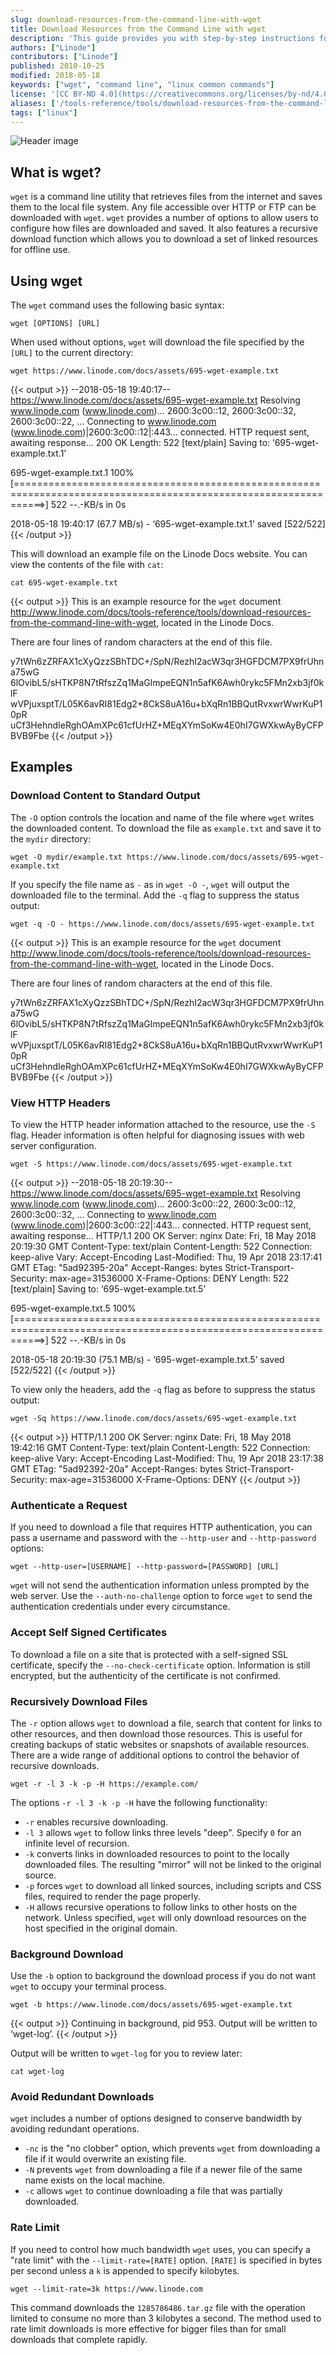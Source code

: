 ```yaml
---
slug: download-resources-from-the-command-line-with-wget
title: Download Resources from the Command Line with wget
description: 'This guide provides you with step-by-step instructions for using the wget command to download files from the Internet or your network via the command line interface.'
authors: ["Linode"]
contributors: ["Linode"]
published: 2010-10-25
modified: 2018-05-18
keywords: ["wget", "command line", "linux common commands"]
license: '[CC BY-ND 4.0](https://creativecommons.org/licenses/by-nd/4.0)'
aliases: ['/tools-reference/tools/download-resources-from-the-command-line-with-wget/','/linux-tools/common-commands/wget/']
tags: ["linux"]
---
```


![Header image](Download_Resources_from_the_Command_Line_with_wget_smg.jpg "Download Resources from the Command Line with wget")

## What is wget?

`wget` is a command line utility that retrieves files from the internet and saves them to the local file system. Any file accessible over HTTP or FTP can be downloaded with `wget`. `wget` provides a number of options to allow users to configure how files are downloaded and saved. It also features a recursive download function which allows you to download a set of linked resources for offline use.

## Using wget

The `wget` command uses the following basic syntax:

    wget [OPTIONS] [URL]

When used without options, `wget` will download the file specified by the `[URL]` to the current directory:

    wget https://www.linode.com/docs/assets/695-wget-example.txt

{{< output >}}
--2018-05-18 19:40:17--  https://www.linode.com/docs/assets/695-wget-example.txt
Resolving www.linode.com (www.linode.com)... 2600:3c00::12, 2600:3c00::32, 2600:3c00::22, ...
Connecting to www.linode.com (www.linode.com)|2600:3c00::12|:443... connected.
HTTP request sent, awaiting response... 200 OK
Length: 522 [text/plain]
Saving to: ‘695-wget-example.txt.1’

695-wget-example.txt.1                              100%[=================================================================================================================>]     522  --.-KB/s    in 0s

2018-05-18 19:40:17 (67.7 MB/s) - ‘695-wget-example.txt.1’ saved [522/522]
{{< /output >}}

This will download an example file on the Linode Docs website. You can view the contents of the file with `cat`:

    cat 695-wget-example.txt

{{< output >}}
This is an example resource for the `wget` document
<http://www.linode.com/docs/tools-reference/tools/download-resources-from-the-command-line-with-wget>, located
in the Linode Docs.

There are four lines of random characters at the end of this file.

y7tWn6zZRFAX1cXyQzzSBhTDC+/SpN/RezhI2acW3qr3HGFDCM7PX9frUhna75wG
6lOvibL5/sHTKP8N7tRfszZq1MaGlmpeEQN1n5afK6Awh0rykc5FMn2xb3jf0klF
wVPjuxsptT/L05K6avRI81Edg2+8CkS8uA16u+bXqRn1BBQutRvxwrWwrKuP10pR
uCf3HehndIeRghOAmXPc61cfUrHZ+MEqXYmSoKw4E0hI7GWXkwAyByCFPBVB9Fbe
{{< /output >}}

## Examples

### Download Content to Standard Output

The `-O` option controls the location and name of the file where `wget` writes the downloaded content. To download the file as `example.txt` and save it to the `mydir` directory:

    wget -O mydir/example.txt https://www.linode.com/docs/assets/695-wget-example.txt

If you specify the file name as `-` as in `wget -O -`, `wget` will output the downloaded file to the terminal. Add the `-q` flag to suppress the status output:

    wget -q -O - https://www.linode.com/docs/assets/695-wget-example.txt

{{< output >}}
This is an example resource for the `wget` document
<http://www.linode.com/docs/tools-reference/tools/download-resources-from-the-command-line-with-wget>, located
in the Linode Docs.

There are four lines of random characters at the end of this file.

y7tWn6zZRFAX1cXyQzzSBhTDC+/SpN/RezhI2acW3qr3HGFDCM7PX9frUhna75wG
6lOvibL5/sHTKP8N7tRfszZq1MaGlmpeEQN1n5afK6Awh0rykc5FMn2xb3jf0klF
wVPjuxsptT/L05K6avRI81Edg2+8CkS8uA16u+bXqRn1BBQutRvxwrWwrKuP10pR
uCf3HehndIeRghOAmXPc61cfUrHZ+MEqXYmSoKw4E0hI7GWXkwAyByCFPBVB9Fbe
{{< /output >}}

### View HTTP Headers

To view the HTTP header information attached to the resource, use the `-S` flag. Header information is often helpful for diagnosing issues with web server configuration.

    wget -S https://www.linode.com/docs/assets/695-wget-example.txt

{{< output >}}
--2018-05-18 20:19:30--  https://www.linode.com/docs/assets/695-wget-example.txt
Resolving www.linode.com (www.linode.com)... 2600:3c00::22, 2600:3c00::12, 2600:3c00::32, ...
Connecting to www.linode.com (www.linode.com)|2600:3c00::22|:443... connected.
HTTP request sent, awaiting response...
  HTTP/1.1 200 OK
  Server: nginx
  Date: Fri, 18 May 2018 20:19:30 GMT
  Content-Type: text/plain
  Content-Length: 522
  Connection: keep-alive
  Vary: Accept-Encoding
  Last-Modified: Thu, 19 Apr 2018 23:17:41 GMT
  ETag: "5ad92395-20a"
  Accept-Ranges: bytes
  Strict-Transport-Security: max-age=31536000
  X-Frame-Options: DENY
Length: 522 [text/plain]
Saving to: ‘695-wget-example.txt.5’

695-wget-example.txt.5                              100%[=================================================================================================================>]     522  --.-KB/s    in 0s

2018-05-18 20:19:30 (75.1 MB/s) - ‘695-wget-example.txt.5’ saved [522/522]
{{< /output >}}

To view only the headers, add the `-q` flag as before to suppress the status output:

    wget -Sq https://www.linode.com/docs/assets/695-wget-example.txt

{{< output >}}
HTTP/1.1 200 OK
Server: nginx
Date: Fri, 18 May 2018 19:42:16 GMT
Content-Type: text/plain
Content-Length: 522
Connection: keep-alive
Vary: Accept-Encoding
Last-Modified: Thu, 19 Apr 2018 23:17:38 GMT
ETag: "5ad92392-20a"
Accept-Ranges: bytes
Strict-Transport-Security: max-age=31536000
X-Frame-Options: DENY
{{< /output >}}

### Authenticate a Request

If you need to download a file that requires HTTP authentication, you can pass a username and password with the `--http-user` and `--http-password` options:

    wget --http-user=[USERNAME] --http-password=[PASSWORD] [URL]

`wget` will not send the authentication information unless prompted by the web server. Use the `--auth-no-challenge` option to force `wget` to send the authentication credentials under every circumstance.

### Accept Self Signed Certificates

To download a file on a site that is protected with a self-signed SSL certificate, specify the `--no-check-certificate` option.
Information is still encrypted, but the authenticity of the certificate is not confirmed.

### Recursively Download Files

The `-r` option allows `wget` to download a file, search that content for links to other resources, and then download those resources. This is useful for creating backups of static websites or snapshots of available resources. There are a wide range of additional options to control the behavior of recursive downloads.

    wget -r -l 3 -k -p -H https://example.com/

The options `-r -l 3 -k -p -H` have the following functionality:

-   `-r` enables recursive downloading.
-   `-l 3` allows `wget` to follow links three levels "deep". Specify `0` for an infinite level of recursion.
-   `-k` converts links in downloaded resources to point to the locally downloaded files. The resulting "mirror" will not be linked to the original source.
-   `-p` forces `wget` to download all linked sources, including scripts and CSS files, required to render the page properly.
-   `-H` allows recursive operations to follow links to other hosts on the network. Unless specified, `wget` will only download resources on the host specified in the original domain.

### Background Download

Use the `-b` option to background the download process if you do not want `wget` to occupy your terminal process.

    wget -b https://www.linode.com/docs/assets/695-wget-example.txt

{{< output >}}
Continuing in background, pid 953.
Output will be written to ‘wget-log’.
{{< /output >}}

Output will be written to `wget-log` for you to review later:

    cat wget-log

### Avoid Redundant Downloads

`wget` includes a number of options designed to conserve bandwidth by avoiding redundant operations.

-   `-nc` is the "no clobber" option, which prevents `wget` from downloading a file if it would overwrite an existing file.
-   `-N` prevents `wget` from downloading a file if a newer file of the same name exists on the local machine.
-   `-c` allows `wget` to continue downloading a file that was partially downloaded.

### Rate Limit

If you need to control how much bandwidth `wget` uses, you can specify a "rate limit" with the `--limit-rate=[RATE]` option. `[RATE]` is specified in bytes per second unless a `k` is appended to specify kilobytes.

    wget --limit-rate=3k https://www.linode.com

This command downloads the `1285786486.tar.gz` file with the operation limited to consume no more than 3 kilobytes a second. The method used to rate limit downloads is more effective for bigger files than for small downloads that complete rapidly.
